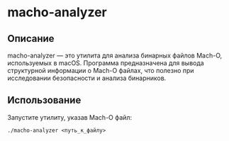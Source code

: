 # macho-analyzer

## Описание

macho-analyzer — это утилита для анализа бинарных файлов Mach-O, используемых в macOS. Программа предназначена для вывода структурной информации о Mach-O
файлах, что полезно при исследовании безопасности и анализа бинарников.

## Использование

Запустите утилиту, указав Mach-O файл:

```shell
./macho-analyzer <путь_к_файлу>
```
